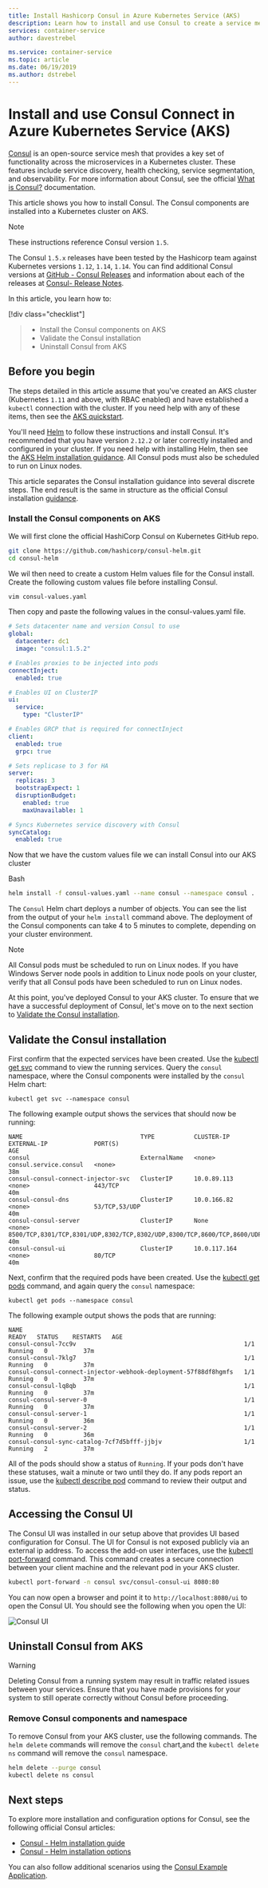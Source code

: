 ```yaml
---
title: Install Hashicorp Consul in Azure Kubernetes Service (AKS)
description: Learn how to install and use Consul to create a service mesh in an Azure Kubernetes Service (AKS) cluster
services: container-service
author: davestrebel

ms.service: container-service
ms.topic: article
ms.date: 06/19/2019
ms.author: dstrebel
---
```


# Install and use Consul Connect in Azure Kubernetes Service (AKS)

[Consul][consul-github] is an open-source service mesh that provides a key set of functionality across the microservices in a Kubernetes cluster. These features include service discovery, health checking, service segmentation, and observability. For more information about Consul, see the official [What is Consul?][consul-docs-concepts] documentation.

This article shows you how to install Consul. The Consul components are installed into a Kubernetes cluster on AKS.

> [!NOTE]
> These instructions reference Consul version `1.5`.
>
> The Consul `1.5.x` releases have been tested by the Hashicorp team against Kubernetes versions `1.12`, `1.14`, `1.14`. You can find additional Consul versions at [GitHub - Consul Releases][consul-github-releases] and information about each of the releases at [Consul- Release Notes][consul-release-notes].

In this article, you learn how to:

[!div class="checklist"]
> * Install the Consul components on AKS
> * Validate the Consul installation
> * Uninstall Consul from AKS

## Before you begin

The steps detailed in this article assume that you've created an AKS cluster (Kubernetes `1.11` and above, with RBAC enabled) and have established a `kubectl` connection with the cluster. If you need help with any of these items, then see the [AKS quickstart][aks-quickstart].

You'll need [Helm][helm] to follow these instructions and install Consul. It's recommended that you have version `2.12.2` or later correctly installed and configured in your cluster. If you need help with installing Helm, then see the [AKS Helm installation guidance][helm-install]. All Consul pods must also be scheduled to run on Linux nodes.

This article separates the Consul installation guidance into several discrete steps. The end result is the same in structure as the official Consul installation [guidance][consul-install-k8].

### Install the Consul components on AKS

We will first clone the official HashiCorp Consul on Kubernetes GitHub repo.

```bash
git clone https://github.com/hashicorp/consul-helm.git
cd consul-helm
```

We wil then need to create a custom Helm values file for the Consul install. Create the following custom values file before installing Consul.

```bash
vim consul-values.yaml
```

Then copy and paste the following values in the consul-values.yaml file.

```yaml
# Sets datacenter name and version Consul to use
global:
  datacenter: dc1
  image: "consul:1.5.2"

# Enables proxies to be injected into pods
connectInject:
  enabled: true

# Enables UI on ClusterIP
ui:
  service:
    type: "ClusterIP"

# Enables GRCP that is required for connectInject
client:
  enabled: true
  grpc: true

# Sets replicase to 3 for HA
server:
  replicas: 3
  bootstrapExpect: 1
  disruptionBudget:
    enabled: true
    maxUnavailable: 1

# Syncs Kubernetes service discovery with Consul
syncCatalog:
  enabled: true
```

Now that we have the custom values file we can install Consul into our AKS cluster

Bash

```bash
helm install -f consul-values.yaml --name consul --namespace consul .
```
The `Consul` Helm chart deploys a number of objects. You can see the list from the output of your `helm install` command above. The deployment of the Consul components can take 4 to 5 minutes to complete, depending on your cluster environment.

> [!NOTE]
> All Consul pods must be scheduled to run on Linux nodes. If you have Windows Server node pools in addition to Linux node pools on your cluster, verify that all Consul pods have been scheduled to run on Linux nodes.

At this point, you've deployed Consul to your AKS cluster. To ensure that we have a successful deployment of Consul, let's move on to the next section to [Validate the Consul installation](#validate-the-Consul-installation).

## Validate the Consul installation

First confirm that the expected services have been created. Use the [kubectl get svc][kubectl-get] command to view the running services. Query the `consul` namespace, where the Consul components were installed by the `consul` Helm chart:

```console
kubectl get svc --namespace consul
```

The following example output shows the services that should now be running:

```console
NAME                                 TYPE           CLUSTER-IP     EXTERNAL-IP             PORT(S)                                                                   AGE
consul                               ExternalName   <none>         consul.service.consul   <none>                                                                    38m
consul-consul-connect-injector-svc   ClusterIP      10.0.89.113    <none>                  443/TCP                                                                   40m
consul-consul-dns                    ClusterIP      10.0.166.82    <none>                  53/TCP,53/UDP                                                             40m
consul-consul-server                 ClusterIP      None           <none>                  8500/TCP,8301/TCP,8301/UDP,8302/TCP,8302/UDP,8300/TCP,8600/TCP,8600/UDP   40m
consul-consul-ui                     ClusterIP      10.0.117.164   <none>                  80/TCP                                                                    40m
```

Next, confirm that the required pods have been created. Use the [kubectl get pods][kubectl-get] command, and again query the `consul` namespace:

```console
kubectl get pods --namespace consul
```

The following example output shows the pods that are running:

```console
NAME                                                              READY   STATUS    RESTARTS   AGE
consul-consul-7cc9v                                               1/1     Running   0          37m
consul-consul-7klg7                                               1/1     Running   0          37m
consul-consul-connect-injector-webhook-deployment-57f88df8hgmfs   1/1     Running   0          37m
consul-consul-lq8qb                                               1/1     Running   0          37m
consul-consul-server-0                                            1/1     Running   0          37m
consul-consul-server-1                                            1/1     Running   0          36m
consul-consul-server-2                                            1/1     Running   0          36m
consul-consul-sync-catalog-7cf7d5bfff-jjbjv                       1/1     Running   2          37m
```

 All of the pods should show a status of `Running`. If your pods don't have these statuses, wait a minute or two until they do. If any pods report an issue, use the [kubectl describe pod][kubectl-describe] command to review their output and status.

## Accessing the Consul UI

The Consul UI was installed in our setup above that provides UI based configuration for Consul. The UI for Consul is not exposed publicly via an external ip address. To access the add-on user interfaces, use the [kubectl port-forward][kubectl-port-forward] command. This command creates a secure connection between your client machine and the relevant pod in your AKS cluster.

```bash
kubectl port-forward -n consul svc/consul-consul-ui 8080:80
```
You can now open a browser and point it to `http://localhost:8080/ui` to open the Consul UI. You should see the following when you open the UI:

![Consul UI](./media/consul/consul-ui.png)

## Uninstall Consul from AKS

> [!WARNING]
> Deleting Consul from a running system may result in traffic related issues between your services. Ensure that you have made provisions for your system to still operate correctly without Consul before proceeding.

### Remove Consul components and namespace

To remove Consul from your AKS cluster, use the following commands. The `helm delete` commands will remove the `consul` chart,and the `kubectl delete ns` command will remove the `consul` namespace.

```bash
helm delete --purge consul
kubectl delete ns consul
```

## Next steps

To explore more installation and configuration options for Consul, see the following official Consul articles:

- [Consul - Helm installation guide][consul-install-k8]
- [Consul - Helm installation options][consul-install-helm-options]

You can also follow additional scenarios using the [Consul Example Application][consul-app-example].

<!-- LINKS - external -->
[Hashicorp]: https://hashicorp.com
[cosul-github]: https://github.com/hashicorp/consul
[helm]: https://helm.sh

[consul-docs-concepts]: https://www.consul.io/docs/platform/k8s/index.html
[consul-github]: https://github.com/hashicorp/consul
[consul-github-releases]: https://github.com/hashicorp/consul/releases
[consul-release-notes]: https://github.com/hashicorp/consul/blob/master/CHANGELOG.md
[consul-install-download]: https://www.consul.io/downloads.html
[consul-install-k8]: https://www.consul.io/docs/platform/k8s/run.html
[consul-install-helm-options]: https://www.consul.io/docs/platform/k8s/helm.html#configuration-values-
[consul-app-example]: https://github.com/hashicorp/demo-consul-101/tree/master/k8s
[install-wsl]: https://docs.microsoft.com/windows/wsl/install-win10

[kubectl-get]: https://kubernetes.io/docs/reference/generated/kubectl/kubectl-commands#get
[kubectl-describe]: https://kubernetes.io/docs/reference/generated/kubectl/kubectl-commands#describe
[kubectl-port-forward]: https://kubernetes.io/docs/reference/generated/kubectl/kubectl-commands#port-forward

<!-- LINKS - internal -->
[aks-quickstart]: ./kubernetes-walkthrough.md
[consul-scenario-mtls]: ./consul-mtls.md
[helm-install]: ./kubernetes-helm.md